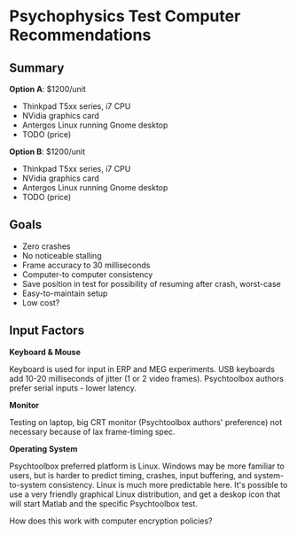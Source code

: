 Psychophysics Test Computer Recommendations 
===========================================

Summary
-------

**Option A**: $1200/unit

 - Thinkpad T5xx series, i7 CPU
 - NVidia graphics card
 - Antergos Linux running Gnome desktop
 - TODO (price)

**Option B**: $1200/unit

 - Thinkpad T5xx series, i7 CPU
 - NVidia graphics card
 - Antergos Linux running Gnome desktop
 - TODO (price)

Goals
-----

 - Zero crashes
 - No noticeable stalling
 - Frame accuracy to 30 milliseconds
 - Computer-to computer consistency
 - Save position in test for possibility of resuming after crash, worst-case
 - Easy-to-maintain setup
 - Low cost?

Input Factors
-------------

**Keyboard & Mouse**

Keyboard is used for input in ERP and MEG experiments. USB keyboards add 10-20 milliseconds of jitter (1 or 2 video frames). Psychtoolbox authors prefer serial inputs - lower latency.

**Monitor**

Testing on laptop, big CRT monitor (Psychtoolbox authors' preference) not necessary because of lax frame-timing spec.

**Operating System**

Psychtoolbox preferred platform is Linux. Windows may be more familiar to users, but is harder to predict timing, crashes, input buffering, and system-to-system consistency. Linux is much more predictable here. It's possible to use a very friendly graphical Linux distribution, and get a deskop icon that will start Matlab and the specific Psychtoolbox test.

How does this work with computer encryption policies?